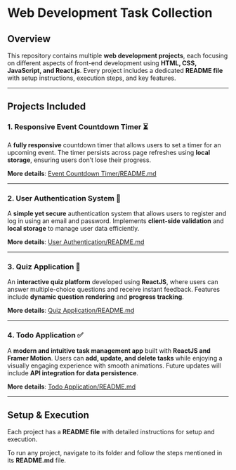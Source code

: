 #  Web Development Task Collection  

##  Overview  
This repository contains multiple **web development projects**, each focusing on different aspects of front-end development using **HTML, CSS, JavaScript, and React.js**. Every project includes a dedicated **README file** with setup instructions, execution steps, and key features.  

---

## Projects Included  

### 1️. **Responsive Event Countdown Timer ⏳**  
A **fully responsive** countdown timer that allows users to set a timer for an upcoming event. The timer persists across page refreshes using **local storage**, ensuring users don’t lose their progress.  

 **More details**: [Event Countdown Timer/README.md](task1_Responsive-webpage/README.md)  

---

### 2️. **User Authentication System 🔐**  
A **simple yet secure** authentication system that allows users to register and log in using an email and password. Implements **client-side validation** and **local storage** to manage user data efficiently.  

 **More details**: [User Authentication/README.md](task2_User-Authentication/README.md)  

---

### 3️. **Quiz Application 🧠**  
An **interactive quiz platform** developed using **ReactJS**, where users can answer multiple-choice questions and receive instant feedback. Features include **dynamic question rendering** and **progress tracking**.  

 **More details**: [Quiz Application/README.md](task3/quiz_application/README.md)  

---

### 4️. **Todo Application ✅**  
A **modern and intuitive task management app** built with **ReactJS and Framer Motion**. Users can **add, update, and delete tasks** while enjoying a visually engaging experience with smooth animations. Future updates will include **API integration for data persistence**.  

 **More details**: [Todo Application/README.md](task4/todo/README.md)  

---

##  Setup & Execution  
Each project has a **README file** with detailed instructions for setup and execution.  

To run any project, navigate to its folder and follow the steps mentioned in its **README.md** file.  


